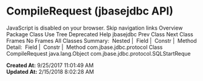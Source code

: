 # CompileRequest (jbasejdbc   API)

JavaScript is disabled on your browser. Skip navigation links Overview Package Class Use Tree Deprecated Help jbasejdbc Prev Class Next Class Frames No Frames All Classes Summary:  Nested |  Field |  Constr |  Method Detail:  Field |  Constr |  Method com.jbase.jdbc.protocol Class CompileRequest java.lang.Object com.jbase.jdbc.protocol.SQLStartReque  

**Created At:** 9/25/2017 11:01:49 AM  
**Updated At:** 2/15/2018 8:02:28 AM  

